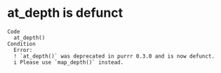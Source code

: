 # at_depth is defunct

    Code
      at_depth()
    Condition
      Error:
      ! `at_depth()` was deprecated in purrr 0.3.0 and is now defunct.
      i Please use `map_depth()` instead.

